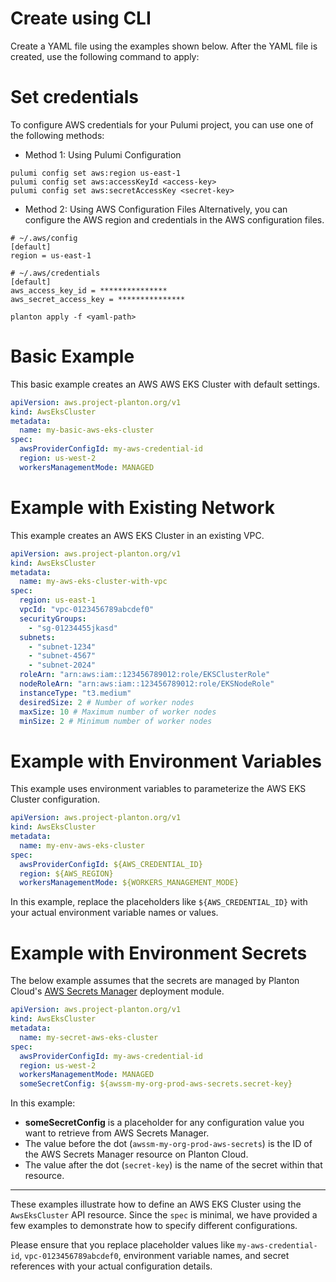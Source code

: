 # Create using CLI

Create a YAML file using the examples shown below. After the YAML file is created, use the following command to apply:

# Set credentials
To configure AWS credentials for your Pulumi project, you can use one of the following methods:

- Method 1: Using Pulumi Configuration
```shell
pulumi config set aws:region us-east-1
pulumi config set aws:accessKeyId <access-key>
pulumi config set aws:secretAccessKey <secret-key>
```
- Method 2: Using AWS Configuration Files
  Alternatively, you can configure the AWS region and credentials in the AWS configuration files.
```shell
# ~/.aws/config
[default]
region = us-east-1

# ~/.aws/credentials
[default]
aws_access_key_id = ***************
aws_secret_access_key = ***************
```


```shell
planton apply -f <yaml-path>
```

# Basic Example

This basic example creates an AWS AWS EKS Cluster with default settings.

```yaml
apiVersion: aws.project-planton.org/v1
kind: AwsEksCluster
metadata:
  name: my-basic-aws-eks-cluster
spec:
  awsProviderConfigId: my-aws-credential-id
  region: us-west-2
  workersManagementMode: MANAGED
```

# Example with Existing Network

This example creates an AWS EKS Cluster in an existing VPC.

```yaml
apiVersion: aws.project-planton.org/v1
kind: AwsEksCluster
metadata:
  name: my-aws-eks-cluster-with-vpc
spec:
  region: us-east-1
  vpcId: "vpc-0123456789abcdef0"
  securityGroups: 
    - "sg-01234455jkasd"
  subnets:
    - "subnet-1234"
    - "subnet-4567"
    - "subnet-2024"
  roleArn: "arn:aws:iam::123456789012:role/EKSClusterRole"
  nodeRoleArn: "arn:aws:iam::123456789012:role/EKSNodeRole"
  instanceType: "t3.medium"
  desiredSize: 2 # Number of worker nodes
  maxSize: 10 # Maximum number of worker nodes
  minSize: 2 # Minimum number of worker nodes

```

# Example with Environment Variables

This example uses environment variables to parameterize the AWS EKS Cluster configuration.

```yaml
apiVersion: aws.project-planton.org/v1
kind: AwsEksCluster
metadata:
  name: my-env-aws-eks-cluster
spec:
  awsProviderConfigId: ${AWS_CREDENTIAL_ID}
  region: ${AWS_REGION}
  workersManagementMode: ${WORKERS_MANAGEMENT_MODE}
```

In this example, replace the placeholders like `${AWS_CREDENTIAL_ID}` with your actual environment variable names or values.

# Example with Environment Secrets

The below example assumes that the secrets are managed by Planton Cloud's [AWS Secrets Manager](https://buf.build/project-planton/apis/docs/main:cloud.planton.apis.code2cloud.v1.aws.awssecretsmanager) deployment module.

```yaml
apiVersion: aws.project-planton.org/v1
kind: AwsEksCluster
metadata:
  name: my-secret-aws-eks-cluster
spec:
  awsProviderConfigId: my-aws-credential-id
  region: us-west-2
  workersManagementMode: MANAGED
  someSecretConfig: ${awssm-my-org-prod-aws-secrets.secret-key}
```

In this example:

- **someSecretConfig** is a placeholder for any configuration value you want to retrieve from AWS Secrets Manager.
- The value before the dot (`awssm-my-org-prod-aws-secrets`) is the ID of the AWS Secrets Manager resource on Planton Cloud.
- The value after the dot (`secret-key`) is the name of the secret within that resource.

---

These examples illustrate how to define an AWS EKS Cluster using the `AwsEksCluster` API resource. Since the `spec` is minimal, we have provided a few examples to demonstrate how to specify different configurations.

Please ensure that you replace placeholder values like `my-aws-credential-id`, `vpc-0123456789abcdef0`, environment variable names, and secret references with your actual configuration details.
